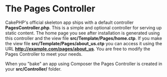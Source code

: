 # The Pages Controller

CakePHP's official skeleton app ships with a default controller **PagesController.php**.
This is a simple and optional controller for serving up static content. The home page
you see after installation is generated using this controller and the view
file **src/Template/Pages/home.ctp**. If you make the view file
**src/Template/Pages/about_us.ctp** you can access it using the URL
**http://example.com/pages/about_us**. You are free to modify the Pages
Controller to meet your needs.

When you "bake" an app using Composer the Pages Controller is created in your
**src/Controller/** folder.
